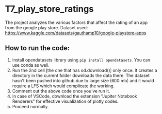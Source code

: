 # T7_play_store_ratings
The project analyzes the various factors that affect the rating of an app from the google play store.
Dataset used:
https://www.kaggle.com/datasets/gauthamp10/google-playstore-apps

## How to run the code:
1. Install opendatasets library using `pip install opendatasets`. You can use conda as well.
2. Run the 2nd cell [the one that has od.download()] only once. It creates a directory in the current folder downloads the data there. The dataset hasn't been pushed into github due to large size (600 mb) and it would require a LFS which would complicate the working.
3. Comment out the above code once you've run it.
4. In case of VSCode, download the extension "Jupiter Notebook Renderers" for effective visualization of plotly codes.
5. Proceed normally.
